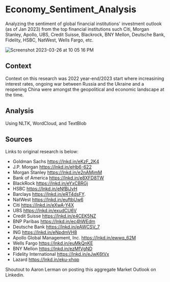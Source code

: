 # Economy_Sentiment_Analysis


Analyzing the sentiment of global financial institutions' investment outlook (as of Jan 2023) from the top financial institutions such Citi, Morgan Stanley, Apollo, UBS, Credit Suisse, Blackrock, BNY Mellon, Deutsche Bank, Fidelity, HSBC, NatWest, Wells Fargo, etc.

![Screenshot 2023-03-26 at 10 05 16 PM](https://user-images.githubusercontent.com/124749297/227823707-5c64a838-bd9b-4478-bb18-5354ae79b61f.png)



## Context 

Context on this research was 2022 year-end/2023 start where increasining interest rates, ongoing war between Russia and the Ukraine and a reopening China were amongst the geopolitical and economic landscape at the time. 

## Analysis

Using NLTK, WordCloud, and TextBlob

## Sources

Links to original research is below:

* Goldman Sachs https://lnkd.in/eKzF_2K4
* J.P. Morgan https://lnkd.in/eHb6-622
* Morgan Stanley https://lnkd.in/e2nAMjmM
* Bank of America https://lnkd.in/e8XFD8TW
* BlackRock https://lnkd.in/eYxCBRGj
* HSBC https://lnkd.in/eNfBiJvH
* Barclays https://lnkd.in/eRT4dsFY.
* NatWest https://lnkd.in/euftbUw6
* Citi https://lnkd.in/eXwA-Y4X
* UBS https://lnkd.in/exudCU6V
* Credit Suisse https://lnkd.in/e4CEK5NZ
* BNP Paribas https://lnkd.in/ec4hWEdm
* Deutsche Bank https://lnkd.in/eAWCSV_7
* ING https://lnkd.in/eNpdmVH8
* Apollo Global Management, Inc. https://lnkd.in/ewwq_62M
* Wells Fargo https://lnkd.in/euMkQnKE
* BNY Mellon https://lnkd.in/ezMfVgND
* Fidelity International https://lnkd.in/eJwK6tVx
* Lazard https://lnkd.in/eku-xhqp

Shoutout to Aaron Lerman on posting this aggregate Market Outlook on Linkedin. 
